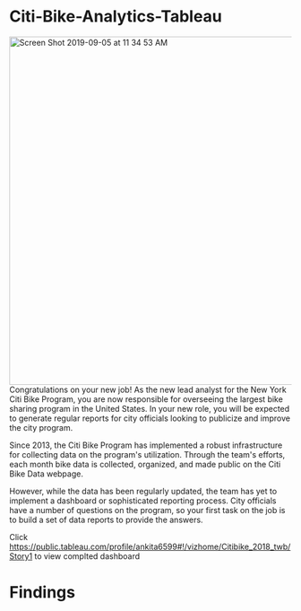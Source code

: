 # Citi-Bike-Analytics-Tableau

<img width="621" alt="Screen Shot 2019-09-05 at 11 34 53 AM" src="https://user-images.githubusercontent.com/49076702/64369477-4852a100-cfd1-11e9-8354-3218f82eb734.png">
Congratulations on your new job! As the new lead analyst for the New York Citi Bike Program, you are now responsible for overseeing the largest bike sharing program in the United States. In your new role, you will be expected to generate regular reports for city officials looking to publicize and improve the city program.

Since 2013, the Citi Bike Program has implemented a robust infrastructure for collecting data on the program's utilization. Through the team's efforts, each month bike data is collected, organized, and made public on the Citi Bike Data webpage.

However, while the data has been regularly updated, the team has yet to implement a dashboard or sophisticated reporting process. City officials have a number of questions on the program, so your first task on the job is to build a set of data reports to provide the answers.

Click https://public.tableau.com/profile/ankita6599#!/vizhome/Citibike_2018_twb/Story1 to view complted dashboard

# Findings

